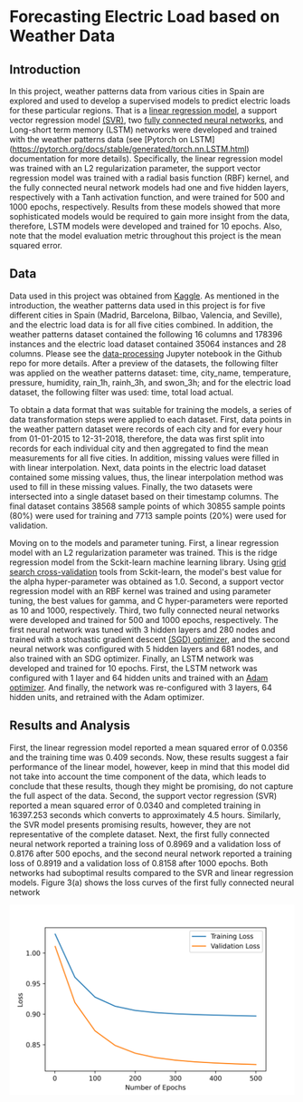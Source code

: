 # Forecasting Electric Load based on Weather Data

## Introduction
In this project, weather patterns data from various cities in Spain are explored and used to develop a supervised models to predict electric loads for these particular regions. That is a [linear regression model](https://scikit-learn.org/stable/modules/generated/sklearn.linear_model.Ridge.html), a support vector regression model [(SVR)](https://scikit-learn.org/stable/modules/generated/sklearn.svm.SVR.html), two [fully connected neural networks](https://pytorch.org/tutorials/recipes/recipes/defining_a_neural_network.html), and Long-short term memory (LSTM) networks were developed and trained with the weather patterns data (see [Pytorch on LSTM] (https://pytorch.org/docs/stable/generated/torch.nn.LSTM.html) documentation for more details). Specifically, the linear regression model was trained with an L2 regularization parameter, the support vector regression model was trained with a radial basis function (RBF) kernel, and the fully connected neural network models had one and five hidden layers, respectively with a Tanh activation function, and were trained for 500 and 1000 epochs, respectively. Results from these models showed that more sophisticated models would be required to gain more insight from the data, therefore, LSTM models were developed and trained for 10 epochs. Also, note that the model evaluation metric throughout this project is the mean squared error.

## Data
Data used in this project was obtained from [Kaggle](https://www.kaggle.com/datasets/nicholasjhana/energy-consumption-generation-prices-and-weather?select=weather_features.csv). As mentioned in the introduction,
the weather patterns data used in this project is for five different cities in Spain (Madrid,
Barcelona, Bilbao, Valencia, and Seville), and the electric load data is for all five cities
combined. In addition, the weather patterns dataset contained the following 16 columns and
178396 instances and the electric load dataset contained 35064 instances and 28 columns. Please
see the [data-processing](https://github.com/claudeshyaka/ml-final-project/blob/main/data_processing.ipynb) Jupyter notebook in the Github repo for more details. After a preview
of the datasets, the following filter was applied on the weather patterns dataset: time, city_name,
temperature, pressure, humidity, rain_1h, rainh_3h, and swon_3h; and for the electric load
dataset, the following filter was used: time, total load actual.

To obtain a data format that was suitable for training the models, a series of data transformation steps were applied to each dataset. First, data points in the weather pattern dataset were records of each city and for every hour from 01-01-2015 to 12-31-2018, therefore, the data
was first split into records for each individual city and then aggregated to find the mean measurements for all five cities. In addition, missing values were filled in with linear
interpolation. Next, data points in the electric load dataset contained some missing values, thus, the linear interpolation method was used to fill in these missing values. Finally, the two datasets were intersected into a single dataset based on their timestamp columns. The final dataset contains 38568 sample points of which 30855 sample points (80%) were used for training and 7713 sample points (20%) were used for validation.

Moving on to the models and parameter tuning. First, a linear regression model with an L2 regularization parameter was trained. This is the ridge regression model from the Sckit-learn machine learning library. Using [grid search cross-validation](https://scikit-learn.org/stable/modules/generated/sklearn.model_selection.GridSearchCV.html) tools from Sckit-learn, the model's best value for the alpha hyper-parameter was obtained as 1.0. Second, a support vector regression model with an RBF kernel was trained and using parameter tuning, the best values for gamma, and C hyper-parameters were reported as 10 and 1000, respectively. Third, two fully connected neural networks were developed and trained for 500 and 1000 epochs, respectively. The first neural network was tuned with 3 hidden layers and 280 nodes and trained with a stochastic gradient descent [(SGD) optimizer](https://pytorch.org/docs/stable/generated/torch.optim.SGD.html), and the second neural network was configured with 5 hidden layers and 681 nodes, and also trained with an SDG optimizer. Finally, an LSTM network was developed and trained for 10 epochs. First, the LSTM network was configured with 1 layer and 64 hidden units and trained with an [Adam optimizer](https://pytorch.org/docs/stable/generated/torch.optim.Adam.html). And finally, the network was re-configured with 3 layers, 64 hidden units, and retrained with the Adam optimizer.

## Results and Analysis

First, the linear regression model reported a mean squared error of 0.0356 and the training time was 0.409 seconds. Now, these results suggest a fair performance of the linear model, however, keep in mind that this model did not take into account the time component of the data, which leads to conclude that these results, though they might be promising, do not capture the full aspect of the data. Second, the support vector regression (SVR) reported a mean squared error of 0.0340 and completed training in 16397.253 seconds which converts to approximately 4.5 hours. Similarly, the SVR model presents promising results, however, they are not representative of the complete dataset. Next, the first fully connected neural network reported a training loss of 0.8969 and a validation loss of 0.8176 after 500 epochs, and the second neural network reported a training loss of 0.8919 and a validation loss of 0.8158 after 1000 epochs. Both networks had suboptimal results compared to the SVR and linear regression models. Figure 3(a) shows the loss curves of the first fully connected neural network

![Figure 3(a)](https://github.com/claudeshyaka/ml-final-project/blob/main/images/loss_fun_3.png?raw=true)